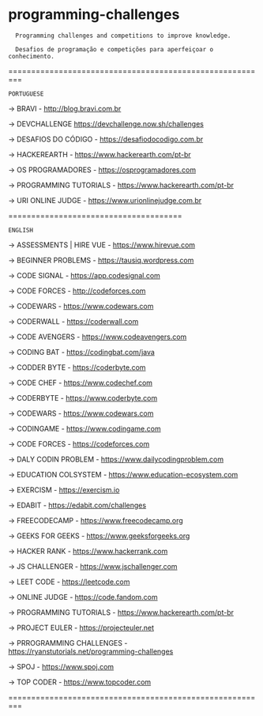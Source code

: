 # programming-challenges

      Programming challenges and competitions to improve knowledge.
      
      Desafios de programação e competições para aperfeiçoar o conhecimento.
      


=========================================================


```
PORTUGUESE
```



-> BRAVI - 
http://blog.bravi.com.br

-> DEVCHALLENGE
https://devchallenge.now.sh/challenges

-> DESAFIOS DO CÓDIGO - 
https://desafiodocodigo.com.br


-> HACKEREARTH - 
https://www.hackerearth.com/pt-br


-> OS PROGRAMADORES - 
https://osprogramadores.com


-> PROGRAMMING TUTORIALS - 
https://www.hackerearth.com/pt-br


-> URI ONLINE JUDGE - 
https://www.urionlinejudge.com.br

======================================



```
ENGLISH
```

-> ASSESSMENTS | HIRE VUE - 
https://www.hirevue.com


-> BEGINNER PROBLEMS -
https://tausiq.wordpress.com


-> CODE SIGNAL -
https://app.codesignal.com


-> CODE FORCES -
http://codeforces.com


-> CODEWARS -
https://www.codewars.com


-> CODERWALL -
https://coderwall.com


-> CODE AVENGERS -
https://www.codeavengers.com


-> CODING BAT -
https://codingbat.com/java


-> CODDER BYTE -
https://coderbyte.com


-> CODE CHEF -
https://www.codechef.com


-> CODERBYTE -
https://www.coderbyte.com


-> CODEWARS -
https://www.codewars.com


-> CODINGAME -
https://www.codingame.com


-> CODE FORCES -
https://codeforces.com


-> DALY CODIN PROBLEM -
https://www.dailycodingproblem.com


-> EDUCATION COLSYSTEM -
https://www.education-ecosystem.com


-> EXERCISM -
https://exercism.io


-> EDABIT -
https://edabit.com/challenges


-> FREECODECAMP -
https://www.freecodecamp.org


-> GEEKS FOR GEEKS -
https://www.geeksforgeeks.org


-> HACKER RANK -
https://www.hackerrank.com


-> JS CHALLENGER -
https://www.jschallenger.com


-> LEET CODE -
https://leetcode.com


-> ONLINE JUDGE -
https://code.fandom.com


-> PROGRAMMING TUTORIALS -
https://www.hackerearth.com/pt-br


-> PROJECT EULER -
https://projecteuler.net


-> PRROGRAMMING CHALLENGES -
https://ryanstutorials.net/programming-challenges


-> SPOJ -
https://www.spoj.com


-> TOP CODER -
https://www.topcoder.com

=========================================================
